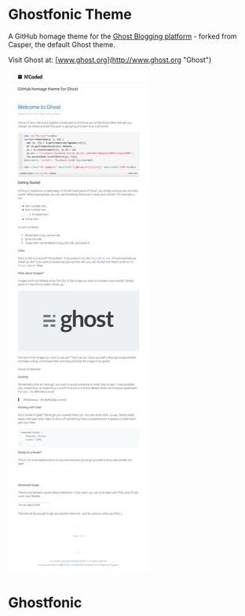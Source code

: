 Ghostfonic Theme
=======

A GitHub homage theme for the [Ghost Blogging platform](http://ghost.org "Ghost Blogging Platform") - forked from Casper, the default Ghost theme.

Visit Ghost at: [www.ghost.org](http://www.ghost.org "Ghost")

![N'Coded Screenshot](ncodedscreen.png?raw=true)
# Ghostfonic
